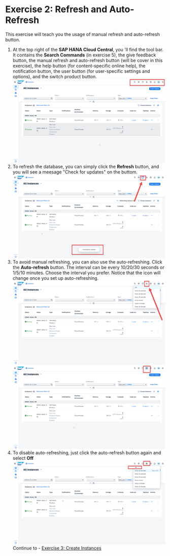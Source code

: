 # Exercise 2: Refresh and Auto-Refresh

This exercise will teach you the usage of manual refresh and auto-refresh button.

  
1. At the top right of the **SAP HANA Cloud Central**, you 'll find the tool bar. It contains the **Search Commands** (in exercise 5), the give feedback button, the manual refresh and auto-refresh button (will be cover in this exercise), the help button (for content-specific online help), the notification button, the user button (for user-specific settings and options), and the switch product button.
    <kbd>
    ![](./images/1.png)
    </kbd>
2. To refresh the database, you can simply click the **Refresh** button, and you will see a meesage "Check for updates" on the buttom.
   <kbd>
    ![](./images/2.png)
    </kbd>
3. To avoid manual refreshing, you can also use the auto-refreshing. Click the **Auto-refresh** button. The interval can be every 10/20/30 seconds or 1/5/10 minutes. Choose the interval you prefer. Notice that the icon will change once you set up auto-refreshing.
   <kbd>
    ![](./images/3.png)
    </kbd>
    <kbd>
    ![](./images/4.png)
    </kbd>
4. To disable auto-refreshing, just click the auto-refresh button again and select **Off**
    <kbd>
    ![](./images/5.png)
    </kbd>
Continue to - [Exercise 3: Create Instances](../ex3-Instance/README.md)
